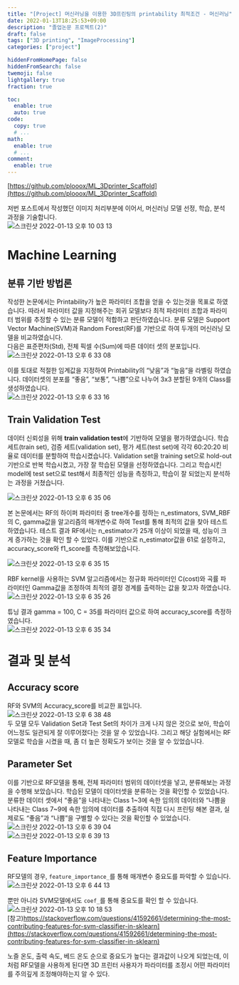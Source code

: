 ```yaml
---
title: "[Project] 머신러닝을 이용한 3D프린팅의 printability 최적조건 - 머신러닝"
date: 2022-01-13T18:25:53+09:00
description: "졸업논문 프로젝트(2)"
draft: false
tags: ["3D printing", "ImageProcessing"]
categories: ["project"]

hiddenFromHomePage: false
hiddenFromSearch: false
twemoji: false
lightgallery: true
fraction: true

toc:
  enable: true
  auto: true
code:
  copy: true
  # ...
math:
  enable: true
  # ...
comment:
  enable: true
---
```

<!--more-->

[https://github.com/plooox/ML_3Dprinter_Scaffold](https://github.com/plooox/ML_3Dprinter_Scaffold)  

저번 포스트에서 작성했던 이미지 처리부분에 이어서, 머신러닝 모델 선정, 학습, 분석 과정을 기술합니다.  
![스크린샷 2022-01-13 오후 10 03 13](https://user-images.githubusercontent.com/82520143/149335249-fee1706c-11a4-4b07-9a6a-30489d028309.png)

# Machine Learning

## 분류 기반 방법론

작성한 논문에서는 Printability가 높은 파라미터 조합을 얻을 수 있는것을 목표로 하였습니다. 따라서 파라미터 값을 지정해주는 회귀 모델보다 최적 파라미터 조합과 파라미터 범위를 추정할 수 있는 분류 모델이 적합하고 판단하였습니다. 분류 모델은 Support Vector Machine(SVM)과 Random Forest(RF)를 기반으로 하여 두개의 머신러닝 모델을 비교하였습니다.  
다음은 표준편차(Std), 전체 픽셀 수(Sum)에 따른 데이터 셋의 분포입니다.  
![스크린샷 2022-01-13 오후 6 33 08](https://user-images.githubusercontent.com/82520143/149303766-e6a24e5c-f1d6-4d4f-99a7-088174856691.png) 

이를 토대로 적절한 임계값을 지정하여 Printability의 “낮음”과 “높음”을 라벨링 하였습니다. 데이터셋의 분포를 “좋음”, “보통”, “나쁨”으로 나누어 3x3 분할된 9개의 Class를 생성하였습니다.  
![스크린샷 2022-01-13 오후 6 33 16](https://user-images.githubusercontent.com/82520143/149303786-53ad6a7b-c67c-47d2-8900-de06c6deb5c6.png) 

##  Train Validation Test
데이터 신뢰성을 위해 **train validation test**에 기반하여 모델을 평가하였습니다. 학습 세트(train set), 검증 세트(validation set), 평가 세트(test set)에 각각 60:20:20 비율로 데이터를 분할하여 학습시켰습니다. Validation set을 training set으로 hold-out 기반으로 반복 학습시켰고, 가장 잘 학습된 모델을 선정하였습니다. 그리고  학습시킨 model에 test set으로 test해서 최종적인 성능을 측정하고, 학습이 잘 되었는지 분석하는 과정을 거쳤습니다.  

![스크린샷 2022-01-13 오후 6 35 06](https://user-images.githubusercontent.com/82520143/149304147-c3f386b6-3505-4b90-be64-09d5aed1f1af.png)  

본 논문에서는 RF의 하이퍼 파라미터 중 tree개수를 정하는 n_estimators, SVM_RBF의 C, gamma값을 알고리즘의 매개변수로 하여 Test를 통해 최적의 값을 찾아 테스트 하였습니다. 테스트 결과 RF에서는 n_estimator가 25개 이상이 되었을 때, 성능이 크게 증가하는 것을 확인 할 수 있었다. 이를 기반으로 n_estimator값을 61로 설정하고, accuracy_score와 f1_score를 측정해보았습니다.

![스크린샷 2022-01-13 오후 6 35 15](https://user-images.githubusercontent.com/82520143/149304178-2ba5bcea-8c5c-47c1-8852-bb48f69e8238.png)  

RBF kernel을 사용하는 SVM 알고리즘에서는 정규화 파라미터인 C(cost)와 곡률 파라미터인 Gamma값을 조정하여 최적의 결정 경계를 출력하는 값을 찾고자 하였습니다.  
![스크린샷 2022-01-13 오후 6 35 26](https://user-images.githubusercontent.com/82520143/149304202-215a6421-8e45-4a25-8413-360239debfdc.png)  

튜닝 결과 gamma = 100, C = 35를 파라미터 값으로 하여 accuracy_score를 측정하였습니다.  
![스크린샷 2022-01-13 오후 6 35 34](https://user-images.githubusercontent.com/82520143/149304223-7178d35f-393e-4b06-84cd-0d475a085d51.png) 

# 결과 및 분석

## Accuracy score
RF와 SVM의 Accuracy_score를 비교한 표입니다.
![스크린샷 2022-01-13 오후 6 38 48](https://user-images.githubusercontent.com/82520143/149304816-023f36d4-a40f-4303-bb66-87a112726847.png)  
두 모델 모두 Validation Set과  Test  Set의 차이가 크게 나지 않은 것으로 보아, 학습이 어느정도 일관되게 잘 이루어졌다는 것을 알 수 있었습니다. 그리고 해당 실험에서는 RF모델로 학습을 시켰을 때, 좀 더 높은 정확도가 보이는 것을 알 수 있었습니다.

## Parameter Set  
이를 기반으로 RF모델을 통해, 전체 파라미터 범위의 데이터셋을 넣고, 분류해보는 과정을 수행해 보았습니다. 학습된 모델이 데이터셋을 분류하는 것을 확인할 수 있었습니다. 분류한 데이터 셋에서 “좋음”을 나타내는 Class 1~3에 속한 임의의 데이터와 “나쁨을 나타내는 Class 7~9에 속한 임의에 데이터를 추출하여 직접 다시 프린팅 해본 결과, 실제로도 “좋음”과 “나쁨”을 구별할 수 있다는 것을 확인할 수 있었습니다.  
![스크린샷 2022-01-13 오후 6 39 04](https://user-images.githubusercontent.com/82520143/149304869-4ce8480e-10dc-4737-9019-5603a9572f65.png)  
![스크린샷 2022-01-13 오후 6 39 13](https://user-images.githubusercontent.com/82520143/149304899-57833881-3a90-4b5c-8411-f2901d8bee0a.png)  

## Feature Importance
RF모델의 경우, ```feature_importance_```를 통해 매개변수 중요도를 파악할 수 있습니다.   
![스크린샷 2022-01-13 오후 6 44 13](https://user-images.githubusercontent.com/82520143/149305765-7c44a980-d5a3-48e7-8b8e-1b995e6e6720.png)

뿐만 아니라 SVM모델에서도 ```coef_```를 통해 중요도를 확인 할 수 있습니다.
![스크린샷 2022-01-13 오후 10 18 53](https://user-images.githubusercontent.com/82520143/149337449-be4e1bac-c256-4052-a831-8b64feabee46.png)  
[참고)https://stackoverflow.com/questions/41592661/determining-the-most-contributing-features-for-svm-classifier-in-sklearn](https://stackoverflow.com/questions/41592661/determining-the-most-contributing-features-for-svm-classifier-in-sklearn)
  
노즐 온도, 출력 속도, 베드 온도 순으로 중요도가 높다는 결과값이 나오게 되었는데, 이처럼 RF모델을 사용하게 된다면 3D 프린터 사용자가 파라미터를 조정시 어떤 파라미터를 주의깊게 조정해야하는지 알 수 있다.  

